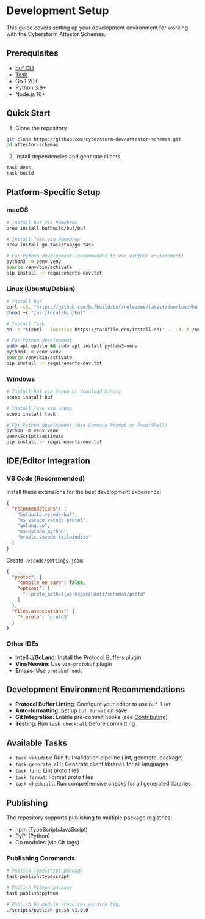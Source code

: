 # Development Setup

This guide covers setting up your development environment for working with the Cyberstorm Attestor Schemas.

## Prerequisites

- [buf CLI](https://buf.build/docs/installation)
- [Task](https://taskfile.dev/#/installation)
- Go 1.20+
- Python 3.9+
- Node.js 16+

## Quick Start

1. Clone the repository
```bash
git clone https://github.com/cyberstorm-dev/attestor-schemas.git
cd attestor-schemas
```

2. Install dependencies and generate clients
```bash
task deps
task build
```

## Platform-Specific Setup

### macOS
```bash
# Install buf via Homebrew
brew install bufbuild/buf/buf

# Install Task via Homebrew
brew install go-task/tap/go-task

# For Python development (recommended to use virtual environment)
python3 -m venv venv
source venv/bin/activate
pip install -r requirements-dev.txt
```

### Linux (Ubuntu/Debian)
```bash
# Install buf
curl -sSL "https://github.com/bufbuild/buf/releases/latest/download/buf-$(uname -s)-$(uname -m)" -o "/usr/local/bin/buf"
chmod +x "/usr/local/bin/buf"

# Install Task
sh -c "$(curl --location https://taskfile.dev/install.sh)" -- -d -b /usr/local/bin

# For Python development
sudo apt update && sudo apt install python3-venv
python3 -m venv venv
source venv/bin/activate
pip install -r requirements-dev.txt
```

### Windows
```powershell
# Install buf via Scoop or download binary
scoop install buf

# Install Task via Scoop
scoop install task

# For Python development (use Command Prompt or PowerShell)
python -m venv venv
venv\Scripts\activate
pip install -r requirements-dev.txt
```

## IDE/Editor Integration

### VS Code (Recommended)
Install these extensions for the best development experience:
```json
{
  "recommendations": [
    "bufbuild.vscode-buf",
    "ms-vscode.vscode-proto3",
    "golang.go",
    "ms-python.python",
    "bradlc.vscode-tailwindcss"
  ]
}
```

Create `.vscode/settings.json`:
```json
{
  "protoc": {
    "compile_on_save": false,
    "options": [
      "--proto_path=${workspaceRoot}/schemas/proto"
    ]
  },
  "files.associations": {
    "*.proto": "proto3"
  }
}
```

### Other IDEs
- **IntelliJ/GoLand**: Install the Protocol Buffers plugin
- **Vim/Neovim**: Use `vim-protobuf` plugin
- **Emacs**: Use `protobuf-mode`

## Development Environment Recommendations

- **Protocol Buffer Linting**: Configure your editor to use `buf lint`
- **Auto-formatting**: Set up `buf format` on save
- **Git Integration**: Enable pre-commit hooks (see [Contributing](CONTRIBUTING.md))
- **Testing**: Run `task check:all` before committing

## Available Tasks

- `task validate`: Run full validation pipeline (lint, generate, package)
- `task generate:all`: Generate client libraries for all languages
- `task lint`: Lint proto files
- `task format`: Format proto files
- `task check:all`: Run comprehensive checks for all generated libraries

## Publishing

The repository supports publishing to multiple package registries:

- npm (TypeScript/JavaScript)
- PyPI (Python)
- Go modules (via Git tags)

### Publishing Commands

```bash
# Publish TypeScript package
task publish:typescript

# Publish Python package
task publish:python

# Publish Go module (requires version tag)
./scripts/publish-go.sh v1.0.0
```